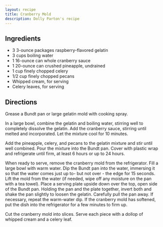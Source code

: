 ```yaml
---
layout: recipe
title: Cranberry Mold
description: Dolly Parton's recipe
---
```


## Ingredients

* 3 3-ounce packages raspberry-flavored gelatin
* 3 cups boiling water
* 1 16-ounce can whole cranberry sauce
* 1 20-ounce can crushed pineapple, undrained
* 1 cup finely chopped celery
* 1/2 cup finely chopped pecans
* Whipped cream, for serving
* Celery leaves, for serving

## Directions

Grease a Bundt pan or large gelatin mold with cooking spray.

In a large bowl, combine the gelatin and boiling water, stirring well to completely dissolve the gelatin. Add the cranberry sauce, stirring until melted and incorporated. Let the mixture cool for 10 minutes.

Add the pineapple, celery, and pecans to the gelatin mixture and stir until well combined. Pour the mixture into the Bundt pan. Cover with plastic wrap and refrigerate until firm, at least 6 hours or up to 24 hours.

When ready to serve, remove the cranberry mold from the refrigerator. Fill a large bowl with warm water. Dip the Bundt pan into the water, immersing it so that the water comes just up to- but not over - the edge for 15 seconds. Lift the mold from the water (if needed, wipe off any moisture on the pan with a tea towel). Place a serving plate upside down over the top, open side of the Bundt pan. Holding the pan and the plate together, invert both and shake the pan slightly to loosen the gelatin. Carefully pull the pan away. If necessary, repeat the warm-water dip. If the cranberry mold has softened, put the dish into the refrigerator for a few minutes to firm up.

Cut the cranberry mold into slices. Serve each piece with a dollop of whipped cream and a celery leaf.
